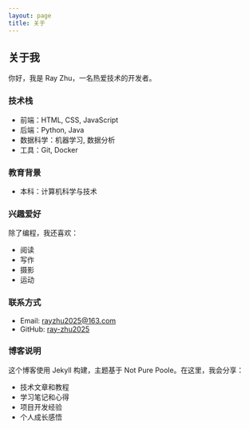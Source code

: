 ```yaml
---
layout: page
title: 关于
---
```


## 关于我

你好，我是 Ray Zhu，一名热爱技术的开发者。

### 技术栈

- 前端：HTML, CSS, JavaScript
- 后端：Python, Java
- 数据科学：机器学习, 数据分析
- 工具：Git, Docker

### 教育背景

- 本科：计算机科学与技术

### 兴趣爱好

除了编程，我还喜欢：
- 阅读
- 写作
- 摄影
- 运动

### 联系方式

- Email: rayzhu2025@163.com
- GitHub: [ray-zhu2025](https://github.com/ray-zhu2025)

### 博客说明

这个博客使用 Jekyll 构建，主题基于 Not Pure Poole。在这里，我会分享：
- 技术文章和教程
- 学习笔记和心得
- 项目开发经验
- 个人成长感悟 